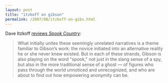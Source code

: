 ```yaml
---
layout: post
title: "itzkoff on gibson"
permalink: /2007/08/itzkoff-on-gibs.html
---
```


<p>Dave Itzkoff <a href="http://www.nytimes.com/2007/08/26/books/review/Itzkoff4-t.html">reviews <em>Spook Country</em></a>:</p>

<blockquote>
  <p>What initially unites these seemingly unrelated narratives is a theme familiar to Gibson’s work: the novice initiated into an alternative reality he or she never knew existed. But in each of these strands, Gibson is also playing on the word "spook," not just in the slang sense of a spy, but also in the more traditional sense of a ghost — of figures who pass through the world unnoticed and unrecognized, and who are about to find out how empowering anonymity can be.</p>
</blockquote>



